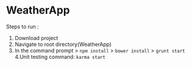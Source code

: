 # WeatherApp

Steps to run :

1. Download project
2. Navigate to root directory(WeatherApp)
3. In the command prompt 
                       > `npm install`
                       > `bower install`
                       > `grunt start`
4.Unit testing command: `karma start`

